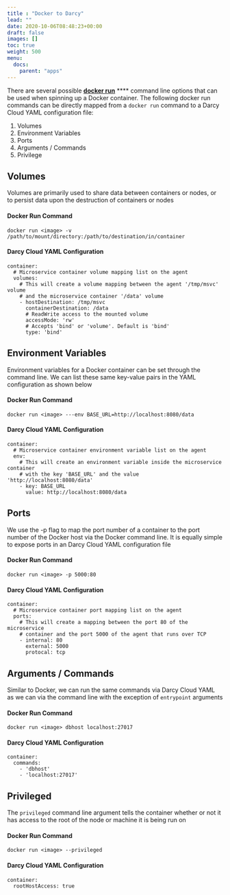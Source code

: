 ```yaml
---
title : "Docker to Darcy"
lead: ""
date: 2020-10-06T08:48:23+00:00
draft: false
images: []
toc: true
weight: 500
menu:
  docs:
    parent: "apps"
---
```


There are several possible [**docker run**](https://docs.docker.com/engine/reference/commandline/run/) **** command line options that can be used when spinning up a Docker container. The following docker run commands can be directly mapped from a `docker run` command to a Darcy Cloud YAML configuration file:

1. Volumes
2. Environment Variables
3. Ports
4. Arguments / Commands
5. Privilege

## Volumes

Volumes are primarily used to share data between containers or nodes, or to persist data upon the destruction of containers or nodes

#### **Docker Run Command**

```
docker run <image> -v /path/to/mount/directory:/path/to/destination/in/container
```

#### **Darcy Cloud YAML Configuration**

```
container:
  # Microservice container volume mapping list on the agent
  volumes:
    # This will create a volume mapping between the agent '/tmp/msvc' volume
    # and the microservice container '/data' volume
    - hostDestination: /tmp/msvc
      containerDestination: /data
      # ReadWrite access to the mounted volume
      accessMode: 'rw'
      # Accepts 'bind' or 'volume'. Default is 'bind'
      type: 'bind'
```

## Environment Variables

Environment variables for a Docker container can be set through the command line. We can list these same key-value pairs in the YAML configuration as shown below

#### **Docker Run Command**

```
docker run <image> ---env BASE_URL=http://localhost:8080/data
```

#### **Darcy Cloud YAML Configuration**

```
container:
  # Microservice container environment variable list on the agent
  env:
    # This will create an environment variable inside the microservice container
    # with the key 'BASE_URL' and the value 'http://localhost:8080/data'
    - key: BASE_URL
      value: http://localhost:8080/data
```

## Ports

We use the -p flag to map the port number of a container to the port number of the Docker host via the Docker command line. It is equally simple to expose ports in an Darcy Cloud YAML configuration file

#### **Docker Run Command**

```
docker run <image> -p 5000:80
```

#### **Darcy Cloud YAML Configuration**

```
container:
  # Microservice container port mapping list on the agent
  ports:
    # This will create a mapping between the port 80 of the microservice
    # container and the port 5000 of the agent that runs over TCP
    - internal: 80
      external: 5000
      protocal: tcp
```

## Arguments / Commands

Similar to Docker, we can run the same commands via Darcy Cloud YAML as we can via the command line with the exception of `entrypoint` arguments

#### **Docker Run Command**

```
docker run <image> dbhost localhost:27017
```

#### **Darcy Cloud YAML Configuration**

```
container:
  commands:
    - 'dbhost'
    - 'localhost:27017'
```

## Privileged

The `privileged` command line argument tells the container whether or not it has access to the root of the node or machine it is being run on

#### **Docker Run Command**

```
docker run <image> --privileged
```

#### **Darcy Cloud YAML Configuration**

```
container:
  rootHostAccess: true
```
